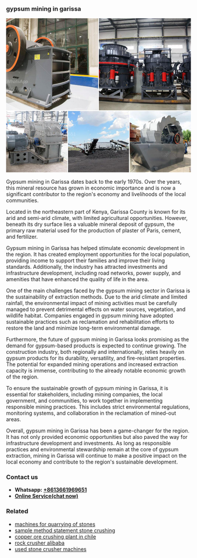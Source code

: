 <h3>gypsum mining in garissa</h3><img src='1708589595.jpg' alt=''><p>Gypsum mining in Garissa dates back to the early 1970s. Over the years, this mineral resource has grown in economic importance and is now a significant contributor to the region's economy and livelihoods of the local communities.</p><p>Located in the northeastern part of Kenya, Garissa County is known for its arid and semi-arid climate, with limited agricultural opportunities. However, beneath its dry surface lies a valuable mineral deposit of gypsum, the primary raw material used for the production of plaster of Paris, cement, and fertilizer.</p><p>Gypsum mining in Garissa has helped stimulate economic development in the region. It has created employment opportunities for the local population, providing income to support their families and improve their living standards. Additionally, the industry has attracted investments and infrastructure development, including road networks, power supply, and amenities that have enhanced the quality of life in the area.</p><p>One of the main challenges faced by the gypsum mining sector in Garissa is the sustainability of extraction methods. Due to the arid climate and limited rainfall, the environmental impact of mining activities must be carefully managed to prevent detrimental effects on water sources, vegetation, and wildlife habitat. Companies engaged in gypsum mining have adopted sustainable practices such as reclamation and rehabilitation efforts to restore the land and minimize long-term environmental damage.</p><p>Furthermore, the future of gypsum mining in Garissa looks promising as the demand for gypsum-based products is expected to continue growing. The construction industry, both regionally and internationally, relies heavily on gypsum products for its durability, versatility, and fire-resistant properties. The potential for expanded mining operations and increased extraction capacity is immense, contributing to the already notable economic growth of the region.</p><p>To ensure the sustainable growth of gypsum mining in Garissa, it is essential for stakeholders, including mining companies, the local government, and communities, to work together in implementing responsible mining practices. This includes strict environmental regulations, monitoring systems, and collaboration in the reclamation of mined-out areas.</p><p>Overall, gypsum mining in Garissa has been a game-changer for the region. It has not only provided economic opportunities but also paved the way for infrastructure development and investments. As long as responsible practices and environmental stewardship remain at the core of gypsum extraction, mining in Garissa will continue to make a positive impact on the local economy and contribute to the region's sustainable development.</p><h3>Contact us</h3><ul><li><strong>Whatsapp:&nbsp;<a href="https://wa.me/8613661969651">+8613661969651</a></strong></li><li><a href="https://swt.shibang-china.com/?git&amp;zhl&amp;gypsum mining in garissa"><strong>Online Service(chat now)</strong></a></li></ul><h3>Related</h3><ul><li><a href='machines for quarrying of stones.md'>machines for quarrying of stones</a></li><li><a href='sample method statement stone crushing.md'>sample method statement stone crushing</a></li><li><a href='copper ore crushing plant in chile.md'>copper ore crushing plant in chile</a></li><li><a href='rock crusher alibaba.md'>rock crusher alibaba</a></li><li><a href='used stone crusher machines.md'>used stone crusher machines</a></li></ul>